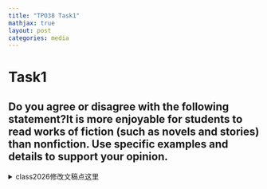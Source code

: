 ```yaml
---
title: "TPO38 Task1"
mathjax: true
layout: post
categories: media
---
```


# Task1
## Do you agree or disagree with the following statement?It is more enjoyable for students to read works of fiction (such as novels and stories) than nonfiction. Use specific examples and details to support your opinion.



<details>
<summary>class2026修改文稿点这里</summary>

<p><strong>Seanna</strong></p>
<p>I agree <span style='color:red;font-weight:700;text-decoration:line-through;'>with </span>that <span style='color:red;font-weight:700;text-decoration:line-through;'>the </span>students <span style='color:red;font-weight:700;text-decoration:line-through;'>are </span><span style='color:green;font-weight:700;'>find it </span>more enjoyable to read <span style='color:green;font-weight:700;'>fiction than nonfiction. Fiction often contains </span>more <span style='color:red;font-weight:700;text-decoration:line-through;'>sections. The sections are more interesting. I think </span><span style='color:green;font-weight:700;'>interesting stories and characters. For example, when students read novels, they can get lost in </span>the <span style='color:red;font-weight:700;text-decoration:line-through;'>sections </span><span style='color:green;font-weight:700;'>adventures and emotions of the characters, which </span>can help <span style='color:red;font-weight:700;text-decoration:line-through;'>students to </span><span style='color:green;font-weight:700;'>them </span>learn <span style='color:red;font-weight:700;text-decoration:line-through;'>more knowledge </span><span style='color:green;font-weight:700;'>about different perspectives </span>and <span style='color:red;font-weight:700;text-decoration:line-through;'>what they want to do.</span><span style='color:green;font-weight:700;'>ideas in a fun way.</span></p>
<hr>
<p><strong>George</strong></p>
<p>In my opinion, I <span style='color:red;font-weight:700;text-decoration:line-through;'>would </span>agree that students <span style='color:red;font-weight:700;text-decoration:line-through;'>will be </span><span style='color:green;font-weight:700;'>find it </span>more enjoyable to read works of <span style='color:red;font-weight:700;text-decoration:line-through;'>non-fiction. </span><span style='color:green;font-weight:700;'>fiction rather than nonfiction. </span>For <span style='color:red;font-weight:700;text-decoration:line-through;'>the first </span><span style='color:green;font-weight:700;'>one </span>reason, I believe that <span style='color:green;font-weight:700;'>in fiction, </span>students <span style='color:red;font-weight:700;text-decoration:line-through;'>will be </span><span style='color:green;font-weight:700;'>can really connect with the characters and their emotions. They can feel what the characters are going through because these stories often reflect real human experiences. Another reason is that fiction often includes </span>more <span style='color:red;font-weight:700;text-decoration:line-through;'>feel the feeling of the character in </span><span style='color:green;font-weight:700;'>vivid and imaginative details that draw readers in, making </span>the story <span style='color:red;font-weight:700;text-decoration:line-through;'>in </span><span style='color:green;font-weight:700;'>more engaging. Nonfiction can be informative, but it sometimes lacks </span>the <span style='color:red;font-weight:700;text-decoration:line-through;'>non-fiction works. Because the students know it is true and real happen in the world. And for the second reason, the non-fiction works, the writer of non-fiction works will give more specific details of the works.</span><span style='color:green;font-weight:700;'>emotional depth that fiction provides.</span></p>
<hr>
<p><strong>Fielder</strong></p>
<p>I completely agree with this statement. <span style='color:red;font-weight:700;text-decoration:line-through;'>Here's </span><span style='color:green;font-weight:700;'>I have </span>two reasons. First, <span style='color:red;font-weight:700;text-decoration:line-through;'>the student is not old enough to handle that they are communicating, that they cannot easily know the knowledge in the books. So if the knowledge is </span><span style='color:green;font-weight:700;'>students may find nonfiction </span>too boring <span style='color:green;font-weight:700;'>and difficult to understand, which can make it hard </span>for them to <span style='color:red;font-weight:700;text-decoration:line-through;'>read, </span><span style='color:green;font-weight:700;'>stay engaged. If the material isn't interesting, </span>they <span style='color:red;font-weight:700;text-decoration:line-through;'>may </span><span style='color:green;font-weight:700;'>might </span>lose <span style='color:red;font-weight:700;text-decoration:line-through;'>their point. </span><span style='color:green;font-weight:700;'>focus and not grasp the important points. </span>Second, <span style='color:red;font-weight:700;text-decoration:line-through;'>an interesting </span><span style='color:green;font-weight:700;'>a captivating </span>novel <span style='color:red;font-weight:700;text-decoration:line-through;'>is definitely more attractive for the students. </span><span style='color:green;font-weight:700;'>can really draw students in. </span>They <span style='color:red;font-weight:700;text-decoration:line-through;'>will </span><span style='color:green;font-weight:700;'>are likely to </span>pay more attention <span style='color:red;font-weight:700;text-decoration:line-through;'>on it instead of the non-boring </span><span style='color:green;font-weight:700;'>to a story that excites them rather than to dry, factual </span>passages. <span style='color:red;font-weight:700;text-decoration:line-through;'>So </span><span style='color:green;font-weight:700;'>So, overall, </span>I <span style='color:red;font-weight:700;text-decoration:line-through;'>totally agree with this statement.</span><span style='color:green;font-weight:700;'>believe reading fiction is much more enjoyable for students.</span></p>
<hr>
<p><strong>Martin</strong></p>
<p>I agree with <span style='color:red;font-weight:700;text-decoration:line-through;'>this </span><span style='color:green;font-weight:700;'>the </span>statement that <span style='color:red;font-weight:700;text-decoration:line-through;'>the course </span><span style='color:green;font-weight:700;'>reading fiction </span>is more <span style='color:red;font-weight:700;text-decoration:line-through;'>clearly </span><span style='color:green;font-weight:700;'>enjoyable </span>for <span style='color:green;font-weight:700;'>students than nonfiction. For instance, when we read fiction, it allows </span>us to <span style='color:red;font-weight:700;text-decoration:line-through;'>understand </span><span style='color:green;font-weight:700;'>connect with </span>the <span style='color:red;font-weight:700;text-decoration:line-through;'>meaning the </span><span style='color:green;font-weight:700;'>characters and their stories, which can be really engaging. In class, our </span>professor <span style='color:red;font-weight:700;text-decoration:line-through;'>say that. For example, when we have some class, the professor will give us some </span><span style='color:green;font-weight:700;'>often shares </span>notes <span style='color:red;font-weight:700;text-decoration:line-through;'>to </span><span style='color:green;font-weight:700;'>that </span>help us understand <span style='color:red;font-weight:700;text-decoration:line-through;'>it clearly, </span><span style='color:green;font-weight:700;'>the themes in the stories better. This way, we can discuss the material more confidently </span>and <span style='color:red;font-weight:700;text-decoration:line-through;'>also with the fiction, the students can read more information and give a more correct answer.</span><span style='color:green;font-weight:700;'>provide thoughtful answers.</span></p>
<hr>
<p><strong>Richard</strong></p>
<p>I think it is more enjoyable for students to read works of fiction than <span style='color:red;font-weight:700;text-decoration:line-through;'>non-fiction </span><span style='color:green;font-weight:700;'>nonfiction </span>for two reasons. First of all, <span style='color:red;font-weight:700;text-decoration:line-through;'>read </span><span style='color:green;font-weight:700;'>reading </span>fiction <span style='color:red;font-weight:700;text-decoration:line-through;'>works could </span><span style='color:green;font-weight:700;'>allows students to </span>explore <span style='color:red;font-weight:700;text-decoration:line-through;'>the creativity of students, </span><span style='color:green;font-weight:700;'>their creativity, </span>especially for <span style='color:red;font-weight:700;text-decoration:line-through;'>a </span>young <span style='color:red;font-weight:700;text-decoration:line-through;'>group of </span>people who are <span style='color:red;font-weight:700;text-decoration:line-through;'>growing to have </span><span style='color:green;font-weight:700;'>developing their </span>imaginations. <span style='color:green;font-weight:700;'>For example, when they read fantasy novels, they can immerse themselves in different worlds and ideas. </span>Secondly, <span style='color:red;font-weight:700;text-decoration:line-through;'>it </span><span style='color:green;font-weight:700;'>fiction </span>is a <span style='color:red;font-weight:700;text-decoration:line-through;'>good </span><span style='color:green;font-weight:700;'>great </span>way to relax and escape <span style='color:red;font-weight:700;text-decoration:line-through;'>and </span><span style='color:green;font-weight:700;'>from reality, helping to </span>release <span style='color:red;font-weight:700;text-decoration:line-through;'>stress from reality.</span><span style='color:green;font-weight:700;'>stress. After a long day at school, diving into a good story can be a refreshing break.</span></p>
<hr>
<p><strong>Kevin</strong></p>
<p>I think it's more enjoyable for students to read works of fiction. <span style='color:red;font-weight:700;text-decoration:line-through;'>For fictions, </span><span style='color:green;font-weight:700;'>Fiction, </span>like novels and stories, <span style='color:red;font-weight:700;text-decoration:line-through;'>are </span><span style='color:green;font-weight:700;'>is </span>very interesting. <span style='color:red;font-weight:700;text-decoration:line-through;'>Some </span><span style='color:green;font-weight:700;'>For example, </span>novels like <span style='color:red;font-weight:700;text-decoration:line-through;'>The </span><span style='color:green;font-weight:700;'>*The </span>Lord of the <span style='color:red;font-weight:700;text-decoration:line-through;'>Rings </span><span style='color:green;font-weight:700;'>Rings* capture the imagination with their engaging plots </span>and <span style='color:red;font-weight:700;text-decoration:line-through;'>so on. The stories are really interesting and the </span><span style='color:green;font-weight:700;'>fascinating </span>characters <span style='color:red;font-weight:700;text-decoration:line-through;'>are really interesting </span>that <span style='color:red;font-weight:700;text-decoration:line-through;'>can </span>really attract <span style='color:red;font-weight:700;text-decoration:line-through;'>the </span>readers. <span style='color:red;font-weight:700;text-decoration:line-through;'>Second, I think </span><span style='color:green;font-weight:700;'>Additionally, </span>reading these novels and stories can <span style='color:red;font-weight:700;text-decoration:line-through;'>practice </span><span style='color:green;font-weight:700;'>help improve </span>your reading <span style='color:red;font-weight:700;text-decoration:line-through;'>ability </span><span style='color:green;font-weight:700;'>skills </span>and <span style='color:red;font-weight:700;text-decoration:line-through;'>you will know more </span><span style='color:green;font-weight:700;'>expand your </span>knowledge <span style='color:green;font-weight:700;'>about different writing styles </span>and <span style='color:red;font-weight:700;text-decoration:line-through;'>some structure of the passage and that will help you.</span><span style='color:green;font-weight:700;'>structures, which can be very beneficial.</span></p>
<hr>
<p><strong>Wesley</strong></p>
<p><span style='color:red;font-weight:700;text-decoration:line-through;'>The statement </span><span style='color:green;font-weight:700;'>I agree </span>that it's <span style='color:green;font-weight:700;'>more </span>enjoyable for students to read works <span style='color:red;font-weight:700;text-decoration:line-through;'>for fiction because, </span>of <span style='color:red;font-weight:700;text-decoration:line-through;'>course, as we all know, the fictions </span><span style='color:green;font-weight:700;'>fiction. Fiction, </span>like novels <span style='color:red;font-weight:700;text-decoration:line-through;'>or stories are </span><span style='color:green;font-weight:700;'>and stories, is often more </span>interesting <span style='color:green;font-weight:700;'>and engaging </span>for <span style='color:red;font-weight:700;text-decoration:line-through;'>students and that's where the students won't get </span><span style='color:green;font-weight:700;'>students, which helps keep them from getting </span>bored. For <span style='color:red;font-weight:700;text-decoration:line-through;'>instance, </span><span style='color:green;font-weight:700;'>example, books </span>like Harry Potter or <span style='color:red;font-weight:700;text-decoration:line-through;'>Golden Island, that's an interesting book </span><span style='color:green;font-weight:700;'>The Island of the Blue Dolphins capture children's imaginations </span>and <span style='color:red;font-weight:700;text-decoration:line-through;'>makes the children interested </span><span style='color:green;font-weight:700;'>make reading fun. When students enjoy what they read, they're more likely to stay focused </span>and <span style='color:red;font-weight:700;text-decoration:line-through;'>in this way they won't feel so bored to do </span><span style='color:green;font-weight:700;'>complete </span>their <span style='color:red;font-weight:700;text-decoration:line-through;'>things. So in </span><span style='color:green;font-weight:700;'>assignments. So, I believe </span>that <span style='color:red;font-weight:700;text-decoration:line-through;'>way it will </span><span style='color:green;font-weight:700;'>reading fiction can </span>be more effective for <span style='color:red;font-weight:700;text-decoration:line-through;'>the </span>students <span style='color:red;font-weight:700;text-decoration:line-through;'>to finish </span><span style='color:green;font-weight:700;'>in </span>their <span style='color:red;font-weight:700;text-decoration:line-through;'>work.</span><span style='color:green;font-weight:700;'>learning.</span></p>
<hr>
<p><strong>Sword</strong></p>
<p>I agree with the statement that it's more enjoyable for students to read works of fiction. I have two main reasons for this. First, fiction <span style='color:red;font-weight:700;text-decoration:line-through;'>always contains more context </span><span style='color:green;font-weight:700;'>often has richer contexts </span>and more <span style='color:red;font-weight:700;text-decoration:line-through;'>interesting fictional </span><span style='color:green;font-weight:700;'>engaging </span>plots. For example, when I <span style='color:red;font-weight:700;text-decoration:line-through;'>was reading </span><span style='color:green;font-weight:700;'>read </span>the book <span style='color:red;font-weight:700;text-decoration:line-through;'>Gu </span><span style='color:green;font-weight:700;'>*Gu </span>Zhen <span style='color:red;font-weight:700;text-decoration:line-through;'>Ren, </span><span style='color:green;font-weight:700;'>Ren*, </span>I <span style='color:red;font-weight:700;text-decoration:line-through;'>explored </span><span style='color:green;font-weight:700;'>followed </span>the main character's journey <span style='color:red;font-weight:700;text-decoration:line-through;'>when </span><span style='color:green;font-weight:700;'>as </span>he <span style='color:red;font-weight:700;text-decoration:line-through;'>grew to </span><span style='color:green;font-weight:700;'>transformed into </span>a powerful <span style='color:red;font-weight:700;text-decoration:line-through;'>man </span><span style='color:green;font-weight:700;'>figure, overcoming numerous challenges </span>and <span style='color:red;font-weight:700;text-decoration:line-through;'>he overcame many difficulties and he developed </span><span style='color:green;font-weight:700;'>developing </span>a <span style='color:red;font-weight:700;text-decoration:line-through;'>very </span>strong <span style='color:red;font-weight:700;text-decoration:line-through;'>and robust </span>spirit. Second, fiction <span style='color:red;font-weight:700;text-decoration:line-through;'>always contains some </span><span style='color:green;font-weight:700;'>often includes </span>hidden <span style='color:red;font-weight:700;text-decoration:line-through;'>elements which reveal actual problems because </span><span style='color:green;font-weight:700;'>themes that reflect real-world issues, while nonfiction tends to present information </span>in <span style='color:red;font-weight:700;text-decoration:line-through;'>non-fiction, there are always strict controls of this.</span><span style='color:green;font-weight:700;'>a more straightforward and controlled manner.</span></p>
<hr>
<p><strong>Cicily</strong></p>
<p>I agree that <span style='color:red;font-weight:700;text-decoration:line-through;'>this fully stimulates the students and </span><span style='color:green;font-weight:700;'>it is </span>more enjoyable for students to read <span style='color:red;font-weight:700;text-decoration:line-through;'>the work </span><span style='color:green;font-weight:700;'>works </span>of <span style='color:red;font-weight:700;text-decoration:line-through;'>the fiction. My reason is </span><span style='color:green;font-weight:700;'>fiction than nonfiction. Fiction really stimulates our imagination and helps us connect with characters in a way </span>that <span style='color:green;font-weight:700;'>nonfiction often doesn't. For example, </span>when I read <span style='color:red;font-weight:700;text-decoration:line-through;'>the fiction, </span><span style='color:green;font-weight:700;'>a novel, </span>I <span style='color:red;font-weight:700;text-decoration:line-through;'>always mention the people's some ways, some good </span><span style='color:green;font-weight:700;'>can learn about different </span>ways to <span style='color:red;font-weight:700;text-decoration:line-through;'>have a </span><span style='color:green;font-weight:700;'>build </span>good <span style='color:red;font-weight:700;text-decoration:line-through;'>relationship </span><span style='color:green;font-weight:700;'>relationships </span>with <span style='color:red;font-weight:700;text-decoration:line-through;'>others. So we </span><span style='color:green;font-weight:700;'>others through the characters' experiences. We </span>can <span style='color:red;font-weight:700;text-decoration:line-through;'>use </span><span style='color:green;font-weight:700;'>take these lessons and apply </span>them <span style='color:red;font-weight:700;text-decoration:line-through;'>in the real life. Also we </span><span style='color:green;font-weight:700;'>to our own lives. Fiction also allows us to face challenges and see how characters solve their problems, which </span>can <span style='color:red;font-weight:700;text-decoration:line-through;'>from this experience and some difficulties or some ways </span><span style='color:green;font-weight:700;'>inspire us </span>to <span style='color:red;font-weight:700;text-decoration:line-through;'>meet some problems. So we can solve these problems in </span><span style='color:green;font-weight:700;'>tackle </span>our <span style='color:red;font-weight:700;text-decoration:line-through;'>life to learn from some experience from their bodies and their mind.</span><span style='color:green;font-weight:700;'>own difficulties.</span></p>
<hr>
<p><strong>Leon</strong></p>
<p>I <span style='color:red;font-weight:700;text-decoration:line-through;'>think </span><span style='color:green;font-weight:700;'>believe </span>it's <span style='color:red;font-weight:700;text-decoration:line-through;'>an integral thing </span><span style='color:green;font-weight:700;'>really important </span>for students to read <span style='color:red;font-weight:700;text-decoration:line-through;'>the </span>fiction <span style='color:green;font-weight:700;'>rather </span>than <span style='color:red;font-weight:700;text-decoration:line-through;'>non-fiction. Because I think in the </span><span style='color:green;font-weight:700;'>nonfiction. In our </span>daily <span style='color:red;font-weight:700;text-decoration:line-through;'>life, </span><span style='color:green;font-weight:700;'>lives, </span>we often <span style='color:red;font-weight:700;text-decoration:line-through;'>use the </span><span style='color:green;font-weight:700;'>turn to </span>fiction for <span style='color:red;font-weight:700;text-decoration:line-through;'>fun, </span><span style='color:green;font-weight:700;'>enjoyment, </span>like <span style='color:green;font-weight:700;'>novels and stories, because their plots are really engaging and captivating. For example, I love reading adventure novels because they take me to different worlds and allow me to experience exciting situations. On </span>the <span style='color:red;font-weight:700;text-decoration:line-through;'>novels. Their plot is very interesting and more interesting to us. And just like the non-fiction, maybe just some </span><span style='color:green;font-weight:700;'>other hand, nonfiction can sometimes feel dull, with long </span>paragraphs that <span style='color:red;font-weight:700;text-decoration:line-through;'>do not like the novels and stories. These are kind of boring things that all of us do not like </span><span style='color:green;font-weight:700;'>don't hold my interest as much. Many people find it hard </span>to read <span style='color:green;font-weight:700;'>nonfiction </span>for <span style='color:green;font-weight:700;'>extended periods because it can be less entertaining compared to the immersive experience of </span>a <span style='color:red;font-weight:700;text-decoration:line-through;'>long time. And it is just a terrible thing.</span><span style='color:green;font-weight:700;'>good story.</span></p>
<hr>
<p><strong>Tina</strong></p>
<p>I agree <span style='color:red;font-weight:700;text-decoration:line-through;'>with the opinion </span>that it's more enjoyable for students to read works of <span style='color:red;font-weight:700;text-decoration:line-through;'>fiction. Because the </span><span style='color:green;font-weight:700;'>fiction, like </span>novels and <span style='color:red;font-weight:700;text-decoration:line-through;'>the </span><span style='color:green;font-weight:700;'>stories. Fiction is often more creative and imaginative, which can really capture a child's interest. For example, when kids read exciting </span>stories, <span style='color:red;font-weight:700;text-decoration:line-through;'>they are more creative. And they also have bigger images. So </span>it <span style='color:red;font-weight:700;text-decoration:line-through;'>can help children to have interest to help </span><span style='color:green;font-weight:700;'>encourages </span>them <span style='color:red;font-weight:700;text-decoration:line-through;'>try </span>to explore <span style='color:red;font-weight:700;text-decoration:line-through;'>these arts. Which </span><span style='color:green;font-weight:700;'>their own creativity and express themselves. This </span>can <span style='color:red;font-weight:700;text-decoration:line-through;'>help </span><span style='color:green;font-weight:700;'>make </span>them <span style='color:red;font-weight:700;text-decoration:line-through;'>be </span>more outgoing and <span style='color:red;font-weight:700;text-decoration:line-through;'>increase their creativity. If they read non-fiction, they may </span><span style='color:green;font-weight:700;'>open to new experiences. On the other hand, while nonfiction can </span>be <span style='color:red;font-weight:700;text-decoration:line-through;'>very smart.</span><span style='color:green;font-weight:700;'>informative and help students become knowledgeable, it might not spark the same level of excitement and engagement as a good story does.</span></p>
<hr>
<p><strong>Victoria</strong></p>
<p>I <span style='color:red;font-weight:700;text-decoration:line-through;'>don't know where </span><span style='color:green;font-weight:700;'>think that reading fiction </span>is <span style='color:red;font-weight:700;text-decoration:line-through;'>the following statement, </span><span style='color:green;font-weight:700;'>more enjoyable than nonfiction. Fiction allows us to escape into different worlds </span>and <span style='color:red;font-weight:700;text-decoration:line-through;'>it's most of the time we don't need </span><span style='color:green;font-weight:700;'>experience stories that can be really engaging. For example, novels can take us on adventures or introduce us </span>to <span style='color:red;font-weight:700;text-decoration:line-through;'>work on the fictions </span><span style='color:green;font-weight:700;'>interesting characters, which is often more fun than reading factual information. Nonfiction can be important, but sometimes it feels more </span>like <span style='color:red;font-weight:700;text-decoration:line-through;'>the marbles </span><span style='color:green;font-weight:700;'>work, while fiction can be a way to relax </span>and <span style='color:red;font-weight:700;text-decoration:line-through;'>the strawberries. If we use these rules, we will need to spend more time and we can save the time to do something else and make more things than we need to do the statement rules.</span><span style='color:green;font-weight:700;'>enjoy ourselves.</span></p>
<hr>
<p><strong>Vicky</strong></p>
<p><span style='color:green;font-weight:700;'>I believe that reading fiction </span>is <span style='color:green;font-weight:700;'>more enjoyable for students than nonfiction. First, fiction can save time because students can learn lessons from novels and stories without having to experience everything themselves. For example, a student might read a story about friendship and understand its importance without having to go through every situation in real life. Second, novels can introduce new ideas and perspectives. For instance, a story might present a unique cultural viewpoint </span>that <span style='color:red;font-weight:700;text-decoration:line-through;'>I prefer the student to rework </span><span style='color:green;font-weight:700;'>students wouldn't encounter in their everyday lives. Overall, fiction allows for both enjoyment and learning in </span>a <span style='color:red;font-weight:700;text-decoration:line-through;'>function, because first, it can spend less time. Like the student will learn something from the novels or stories. But if they don't read the story, they experience by themselves. They will spend more time. And second, the novelist can give them some new idea. They can find something new and learn more they can't learn in the real life.</span><span style='color:green;font-weight:700;'>way that nonfiction sometimes doesn't.</span></p>
<hr>
<p><strong>August</strong></p>
<p>I agree with the statement that it's more enjoyable for students to read works of fiction than <span style='color:red;font-weight:700;text-decoration:line-through;'>non-fiction. </span><span style='color:green;font-weight:700;'>nonfiction. </span>Here are two main reasons to support my opinion. The first reason is <span style='color:green;font-weight:700;'>that </span>when students <span style='color:red;font-weight:700;text-decoration:line-through;'>are reading </span><span style='color:green;font-weight:700;'>read </span>works of fiction, <span style='color:red;font-weight:700;text-decoration:line-through;'>they'll feel </span><span style='color:green;font-weight:700;'>they find them </span>more enjoyable and <span style='color:red;font-weight:700;text-decoration:line-through;'>more </span>interesting. <span style='color:red;font-weight:700;text-decoration:line-through;'>Just like the fiction </span><span style='color:green;font-weight:700;'>For example, books </span>like Harry <span style='color:red;font-weight:700;text-decoration:line-through;'>Potter, it lets the </span><span style='color:green;font-weight:700;'>Potter allow </span>students <span style='color:green;font-weight:700;'>to </span>feel like they are <span style='color:red;font-weight:700;text-decoration:line-through;'>really </span>in a magical <span style='color:red;font-weight:700;text-decoration:line-through;'>world instead of reading something that's really boring like non-fiction. And the </span><span style='color:green;font-weight:700;'>world, which is much more engaging than some nonfiction texts that can be quite boring. The </span>second reason is <span style='color:green;font-weight:700;'>that </span>students can <span style='color:red;font-weight:700;text-decoration:line-through;'>always </span>use their imagination when they read <span style='color:red;font-weight:700;text-decoration:line-through;'>the books of fiction because the non-fiction is just like something </span><span style='color:green;font-weight:700;'>fiction, while nonfiction usually presents information </span>that they already know <span style='color:red;font-weight:700;text-decoration:line-through;'>and they know that it already exists in this </span><span style='color:green;font-weight:700;'>about the real </span>world.</p>
<hr>
<p><strong>Zao</strong></p>
<p><span style='color:red;font-weight:700;text-decoration:line-through;'>Gradients is </span><span style='color:green;font-weight:700;'>I believe that it's </span>more enjoyable for students to read <span style='color:red;font-weight:700;text-decoration:line-through;'>fictions </span><span style='color:green;font-weight:700;'>fiction, </span>like novels <span style='color:red;font-weight:700;text-decoration:line-through;'>or </span><span style='color:green;font-weight:700;'>and </span>stories. I have <span style='color:green;font-weight:700;'>a </span>few reasons for <span style='color:red;font-weight:700;text-decoration:line-through;'>it. Firstly, </span><span style='color:green;font-weight:700;'>this. First, </span>I <span style='color:red;font-weight:700;text-decoration:line-through;'>think </span><span style='color:green;font-weight:700;'>find </span>non-fiction <span style='color:red;font-weight:700;text-decoration:line-through;'>stories are quite </span><span style='color:green;font-weight:700;'>to be </span>boring because <span style='color:red;font-weight:700;text-decoration:line-through;'>they only have </span><span style='color:green;font-weight:700;'>it often focuses on </span>data <span style='color:green;font-weight:700;'>or facts, especially in subjects </span>like <span style='color:red;font-weight:700;text-decoration:line-through;'>in natural </span><span style='color:green;font-weight:700;'>science </span>or <span style='color:red;font-weight:700;text-decoration:line-through;'>science. </span><span style='color:green;font-weight:700;'>nature. </span>This <span style='color:red;font-weight:700;text-decoration:line-through;'>is quite boring </span><span style='color:green;font-weight:700;'>can be hard </span>for students <span style='color:green;font-weight:700;'>to engage with. In contrast, fiction allows students to immerse themselves in exciting plots </span>and <span style='color:red;font-weight:700;text-decoration:line-through;'>it's hard to understand. What's more, fiction novels or stories </span><span style='color:green;font-weight:700;'>characters, which </span>can help <span style='color:red;font-weight:700;text-decoration:line-through;'>students to </span><span style='color:green;font-weight:700;'>them </span>understand <span style='color:red;font-weight:700;text-decoration:line-through;'>these sentences or </span><span style='color:green;font-weight:700;'>new </span>words <span style='color:green;font-weight:700;'>and ideas </span>much <span style='color:red;font-weight:700;text-decoration:line-through;'>better, and it usually will have </span><span style='color:green;font-weight:700;'>better. Fiction often has </span>more <span style='color:red;font-weight:700;text-decoration:line-through;'>exciting story and the storyline plot is more interesting.</span><span style='color:green;font-weight:700;'>interesting storylines that capture students' attention.</span></p>
<hr>
<p><strong>Steven</strong></p>
<p>I think it's more enjoyable for students to read <span style='color:red;font-weight:700;text-decoration:line-through;'>book </span><span style='color:green;font-weight:700;'>books </span>of fiction than <span style='color:red;font-weight:700;text-decoration:line-through;'>non-fiction </span><span style='color:green;font-weight:700;'>nonfiction </span>because we can learn a lot from stories. For example, I love the <span style='color:red;font-weight:700;text-decoration:line-through;'>book called </span>Harry <span style='color:red;font-weight:700;text-decoration:line-through;'>Potter. </span><span style='color:green;font-weight:700;'>Potter series. </span>In <span style='color:red;font-weight:700;text-decoration:line-through;'>this book, </span><span style='color:green;font-weight:700;'>these books, </span>I learn <span style='color:green;font-weight:700;'>important lessons </span>from Harry <span style='color:red;font-weight:700;text-decoration:line-through;'>Potter. </span><span style='color:green;font-weight:700;'>Potter's experiences. </span>I <span style='color:red;font-weight:700;text-decoration:line-through;'>know </span><span style='color:green;font-weight:700;'>understand </span>how to be a good person, <span style='color:red;font-weight:700;text-decoration:line-through;'>establish good relationship </span><span style='color:green;font-weight:700;'>build strong relationships </span>with my friends and teachers, and <span style='color:red;font-weight:700;text-decoration:line-through;'>I learn how to </span>help <span style='color:red;font-weight:700;text-decoration:line-through;'>others, and this </span><span style='color:green;font-weight:700;'>others when they need it. This </span>makes me <span style='color:red;font-weight:700;text-decoration:line-through;'>very glad.</span><span style='color:green;font-weight:700;'>feel really happy.</span></p>
<hr>
<p><strong>Joyce</strong></p>
<p>In my opinion, it's more enjoyable for students to read works of <span style='color:red;font-weight:700;text-decoration:line-through;'>fiction such as </span><span style='color:green;font-weight:700;'>fiction, like </span>novels and <span style='color:red;font-weight:700;text-decoration:line-through;'>stories </span><span style='color:green;font-weight:700;'>stories, </span>because <span style='color:red;font-weight:700;text-decoration:line-through;'>it's </span><span style='color:green;font-weight:700;'>they tend to be </span>more <span style='color:red;font-weight:700;text-decoration:line-through;'>interesting for students. </span><span style='color:green;font-weight:700;'>engaging. </span>For <span style='color:red;font-weight:700;text-decoration:line-through;'>instance, </span><span style='color:green;font-weight:700;'>example, </span>when I was in junior <span style='color:red;font-weight:700;text-decoration:line-through;'>high school, </span><span style='color:green;font-weight:700;'>high, </span>my teacher <span style='color:red;font-weight:700;text-decoration:line-through;'>asked </span><span style='color:green;font-weight:700;'>encouraged </span>us to read books <span style='color:red;font-weight:700;text-decoration:line-through;'>in </span><span style='color:green;font-weight:700;'>during </span>our <span style='color:red;font-weight:700;text-decoration:line-through;'>vacation Actually, </span><span style='color:green;font-weight:700;'>vacation. </span>I <span style='color:red;font-weight:700;text-decoration:line-through;'>was </span><span style='color:green;font-weight:700;'>found myself </span>really enjoying <span style='color:red;font-weight:700;text-decoration:line-through;'>reading books like some </span>novels <span style='color:red;font-weight:700;text-decoration:line-through;'>or stories. However, every time </span><span style='color:green;font-weight:700;'>and stories, as they captured my imagination. On the other hand, whenever </span>I read <span style='color:red;font-weight:700;text-decoration:line-through;'>non-fiction, </span><span style='color:green;font-weight:700;'>nonfiction, </span>I <span style='color:red;font-weight:700;text-decoration:line-through;'>always </span><span style='color:green;font-weight:700;'>often </span>felt <span style='color:red;font-weight:700;text-decoration:line-through;'>very </span>bored and <span style='color:red;font-weight:700;text-decoration:line-through;'>sleepy. For me, </span><span style='color:green;font-weight:700;'>struggled to stay awake. Overall, </span>I <span style='color:red;font-weight:700;text-decoration:line-through;'>think...</span><span style='color:green;font-weight:700;'>believe fiction offers a more exciting experience for students.</span></p>
<hr>
<p><strong>Michael</strong></p>
<p>I agree with <span style='color:red;font-weight:700;text-decoration:line-through;'>this statement. Students </span><span style='color:green;font-weight:700;'>the statement that it's more enjoyable for students to </span>read works of <span style='color:red;font-weight:700;text-decoration:line-through;'>fiction such as </span><span style='color:green;font-weight:700;'>fiction, like </span>novels and <span style='color:red;font-weight:700;text-decoration:line-through;'>stories can be enjoyable and </span><span style='color:green;font-weight:700;'>stories. </span>I have two reasons <span style='color:red;font-weight:700;text-decoration:line-through;'>to support </span><span style='color:green;font-weight:700;'>for </span>my opinion. First, <span style='color:green;font-weight:700;'>when </span>students <span style='color:red;font-weight:700;text-decoration:line-through;'>have fiction reading then </span><span style='color:green;font-weight:700;'>read fiction, </span>they can take risks and <span style='color:red;font-weight:700;text-decoration:line-through;'>have some </span><span style='color:green;font-weight:700;'>use their </span>imagination. <span style='color:red;font-weight:700;text-decoration:line-through;'>But if </span><span style='color:green;font-weight:700;'>Fiction allows them to explore different worlds and ideas that they might not encounter in real life. On the other hand, reading nonfiction can sometimes feel boring because </span>students <span style='color:red;font-weight:700;text-decoration:line-through;'>read non-fiction they may feel bored because they </span><span style='color:green;font-weight:700;'>often learn a lot of factual information </span>in school already <span style='color:red;font-weight:700;text-decoration:line-through;'>learned many knowledge about </span><span style='color:green;font-weight:700;'>related to </span>their <span style='color:red;font-weight:700;text-decoration:line-through;'>class </span><span style='color:green;font-weight:700;'>classes </span>and <span style='color:red;font-weight:700;text-decoration:line-through;'>the major. So </span><span style='color:green;font-weight:700;'>majors. So, </span>reading fiction <span style='color:red;font-weight:700;text-decoration:line-through;'>can give </span><span style='color:green;font-weight:700;'>provides a fun break and helps </span>them <span style='color:red;font-weight:700;text-decoration:line-through;'>time to have </span>relax.</p>
<hr>
<p><strong>Alice</strong></p>
<p><span style='color:red;font-weight:700;text-decoration:line-through;'>It is </span><span style='color:green;font-weight:700;'>I think it's </span>more enjoyable for students to read <span style='color:red;font-weight:700;text-decoration:line-through;'>works of </span>fiction than <span style='color:red;font-weight:700;text-decoration:line-through;'>non-fiction because firstly, reading </span><span style='color:green;font-weight:700;'>nonfiction. For one, </span>novels and stories <span style='color:green;font-weight:700;'>help students relax and are usually easier to understand. For instance, after a long day of studying or working, picking up a novel is a great way to unwind. It allows us to escape into another world, and that can be </span>really <span style='color:green;font-weight:700;'>refreshing. Overall, I prefer reading novels because they </span>make <span style='color:red;font-weight:700;text-decoration:line-through;'>the students </span><span style='color:green;font-weight:700;'>me </span>feel relaxed and <span style='color:red;font-weight:700;text-decoration:line-through;'>the novel and the story is easy to understand. For example, if you feel tired in your study or for a long time work, it is a good time to choose novels and stories because it really can relax and we can totally put ourselves in the story and it is easy to make us feel relaxed. So I will choose to read novels.</span><span style='color:green;font-weight:700;'>engaged.</span></p>
<hr>
<p><strong>Selina</strong></p>
<p><span style='color:red;font-weight:700;text-decoration:line-through;'>Well, for me, </span>I agree with the <span style='color:red;font-weight:700;text-decoration:line-through;'>following </span>statement <span style='color:green;font-weight:700;'>that it's more enjoyable </span>for <span style='color:red;font-weight:700;text-decoration:line-through;'>a reason that </span><span style='color:green;font-weight:700;'>students to read fiction, like novels and stories. </span>I think <span style='color:red;font-weight:700;text-decoration:line-through;'>the </span>fiction <span style='color:red;font-weight:700;text-decoration:line-through;'>such as novels and stories </span>is <span style='color:red;font-weight:700;text-decoration:line-through;'>very </span>different from <span style='color:red;font-weight:700;text-decoration:line-through;'>our </span>real <span style='color:red;font-weight:700;text-decoration:line-through;'>life </span><span style='color:green;font-weight:700;'>life, which can make it more interesting for students. Novels often have imaginative structures </span>and <span style='color:red;font-weight:700;text-decoration:line-through;'>I think the student might be more interested in the different things from the real world. So the novel's structure maybe is more imagined and more </span>memorable <span style='color:red;font-weight:700;text-decoration:line-through;'>for </span><span style='color:green;font-weight:700;'>characters that can really engage readers. When </span>students <span style='color:red;font-weight:700;text-decoration:line-through;'>and students may have the deep </span><span style='color:green;font-weight:700;'>read fiction, it can also inspire deeper </span>thinking about <span style='color:red;font-weight:700;text-decoration:line-through;'>novels.</span><span style='color:green;font-weight:700;'>themes and ideas that relate to their own lives.</span></p>
<hr>
<p><strong>Camilia</strong></p>
<p>I agree with <span style='color:red;font-weight:700;text-decoration:line-through;'>this statement, because first, if students, they can </span><span style='color:green;font-weight:700;'>the statement that it's more enjoyable for students to </span>read works <span style='color:red;font-weight:700;text-decoration:line-through;'>and non-fiction, so that means that's </span><span style='color:green;font-weight:700;'>of fiction than nonfiction. First, reading fiction can make assignments </span>more interesting for <span style='color:red;font-weight:700;text-decoration:line-through;'>them to do their assignment. Maybe sometimes </span><span style='color:green;font-weight:700;'>students. Sometimes, </span>people <span style='color:red;font-weight:700;text-decoration:line-through;'>think that assignment is kind of </span><span style='color:green;font-weight:700;'>find assignments </span>difficult, but <span style='color:red;font-weight:700;text-decoration:line-through;'>use a kind of plot or some </span><span style='color:green;font-weight:700;'>using engaging plots from </span>novels <span style='color:red;font-weight:700;text-decoration:line-through;'>to </span><span style='color:green;font-weight:700;'>can </span>help <span style='color:red;font-weight:700;text-decoration:line-through;'>them, </span><span style='color:green;font-weight:700;'>them understand the material better. Secondly, when students read fiction, </span>they <span style='color:green;font-weight:700;'>often have discussions about it, which </span>can <span style='color:red;font-weight:700;text-decoration:line-through;'>do this easily. And secondary, if some students, they can have some discussion about </span><span style='color:green;font-weight:700;'>deepen </span>their <span style='color:red;font-weight:700;text-decoration:line-through;'>works, maybe they can have a better </span>understanding of the <span style='color:red;font-weight:700;text-decoration:line-through;'>assignment or something else. So everyone should read works or fiction, </span><span style='color:green;font-weight:700;'>story </span>and <span style='color:red;font-weight:700;text-decoration:line-through;'>then </span>the <span style='color:red;font-weight:700;text-decoration:line-through;'>notifications, and it's </span><span style='color:green;font-weight:700;'>themes involved. Overall, I believe that reading fiction is </span>more comfortable and <span style='color:red;font-weight:700;text-decoration:line-through;'>interesting </span><span style='color:green;font-weight:700;'>enjoyable </span>for <span style='color:red;font-weight:700;text-decoration:line-through;'>students to cooperate together. So I agree with this following statement.</span><span style='color:green;font-weight:700;'>students, and it helps them work together more effectively.</span></p>
<hr>
<p><strong>Eric</strong></p>
<p><span style='color:red;font-weight:700;text-decoration:line-through;'>Now, there </span><span style='color:green;font-weight:700;'>I think reading fiction </span>is <span style='color:red;font-weight:700;text-decoration:line-through;'>this idea </span><span style='color:green;font-weight:700;'>more enjoyable than nonfiction for students. Fiction allows readers to escape into different worlds and experience stories </span>that <span style='color:red;font-weight:700;text-decoration:line-through;'>if </span><span style='color:green;font-weight:700;'>can be really engaging. For example, novels often have interesting characters and plots that keep </span>you <span style='color:red;font-weight:700;text-decoration:line-through;'>want to care about your students, you need to work </span><span style='color:green;font-weight:700;'>hooked. Nonfiction can be informative, but sometimes it feels </span>more <span style='color:red;font-weight:700;text-decoration:line-through;'>on teaching than on teaching curriculum. The first problem is, if you want to get more knowledge, you need really good chance. Once you have that knowledge, I would also encourage you to read some books and let you know how </span><span style='color:green;font-weight:700;'>like a textbook, which isn't always fun </span>to read. <span style='color:red;font-weight:700;text-decoration:line-through;'>If you just read, the knowledge is very poor </span><span style='color:green;font-weight:700;'>So, I believe students would enjoy fiction more because it makes reading a fun </span>and <span style='color:red;font-weight:700;text-decoration:line-through;'>your students can't work well. I think that the facts may not be so interesting, but just read.</span><span style='color:green;font-weight:700;'>immersive experience.</span></p>
<hr>
<p><strong>Andy</strong></p>
<p>I completely agree with <span style='color:red;font-weight:700;text-decoration:line-through;'>such opinion, and </span>the <span style='color:red;font-weight:700;text-decoration:line-through;'>first </span><span style='color:green;font-weight:700;'>statement that it's more enjoyable for students to read fiction than nonfiction. One </span>reason is that students, <span style='color:red;font-weight:700;text-decoration:line-through;'>which means that they are low age, low age people are willing to read some </span><span style='color:green;font-weight:700;'>being young, often enjoy </span>abstract works <span style='color:red;font-weight:700;text-decoration:line-through;'>such as some </span><span style='color:green;font-weight:700;'>like </span>science fiction or <span style='color:red;font-weight:700;text-decoration:line-through;'>some story fiction, they will enjoy </span><span style='color:green;font-weight:700;'>fantasy stories. They like </span>to <span style='color:red;font-weight:700;text-decoration:line-through;'>read it because they will think that if he or she is a character </span><span style='color:green;font-weight:700;'>imagine themselves as characters </span>in <span style='color:red;font-weight:700;text-decoration:line-through;'>the novel. And the second </span><span style='color:green;font-weight:700;'>those novels. Another </span>reason is that after <span style='color:red;font-weight:700;text-decoration:line-through;'>one day's study work, </span><span style='color:green;font-weight:700;'>a long day of studying, </span>students <span style='color:red;font-weight:700;text-decoration:line-through;'>are </span><span style='color:green;font-weight:700;'>feel </span>tired, so they <span style='color:red;font-weight:700;text-decoration:line-through;'>are willing </span><span style='color:green;font-weight:700;'>prefer reading something relaxing, like fiction, </span>to <span style='color:red;font-weight:700;text-decoration:line-through;'>read some works that can relax, so they will choose that fiction.</span><span style='color:green;font-weight:700;'>unwind.</span></p>
<hr>
<p><strong>Joe</strong></p>
<p><span style='color:green;font-weight:700;'>I agree </span>with <span style='color:red;font-weight:700;text-decoration:line-through;'>this following statement. In my belief, </span><span style='color:green;font-weight:700;'>the statement that </span>it's more enjoyable for students to read works of <span style='color:red;font-weight:700;text-decoration:line-through;'>fiction such as the </span><span style='color:green;font-weight:700;'>fiction, like </span>novels and stories. <span style='color:red;font-weight:700;text-decoration:line-through;'>In my belief, works </span><span style='color:green;font-weight:700;'>I believe that fiction has a unique way </span>of <span style='color:red;font-weight:700;text-decoration:line-through;'>fiction will influence us with implicit. </span><span style='color:green;font-weight:700;'>influencing us. </span>For <span style='color:red;font-weight:700;text-decoration:line-through;'>instance, </span><span style='color:green;font-weight:700;'>example, </span>when I was in primary school, I read <span style='color:red;font-weight:700;text-decoration:line-through;'>Harry Potter. The </span><span style='color:green;font-weight:700;'>the </span>Harry Potter <span style='color:red;font-weight:700;text-decoration:line-through;'>series influenced me implicitly </span><span style='color:green;font-weight:700;'>series, which really shaped my understanding of friendships </span>and <span style='color:red;font-weight:700;text-decoration:line-through;'>it has </span><span style='color:green;font-weight:700;'>relationships with teachers and even strangers. It </span>taught me <span style='color:red;font-weight:700;text-decoration:line-through;'>how to create a relationship between friends, teachers, </span><span style='color:green;font-weight:700;'>valuable lessons about loyalty </span>and <span style='color:red;font-weight:700;text-decoration:line-through;'>strangers. It's </span><span style='color:green;font-weight:700;'>bravery, which I found </span>very <span style='color:red;font-weight:700;text-decoration:line-through;'>much.</span><span style='color:green;font-weight:700;'>engaging.</span></p>
<hr>
<p><strong>Karl</strong></p>
<p>I disagree with <span style='color:red;font-weight:700;text-decoration:line-through;'>this statement. I think </span><span style='color:green;font-weight:700;'>the statement that </span>it's <span style='color:red;font-weight:700;text-decoration:line-through;'>very useless </span><span style='color:green;font-weight:700;'>more enjoyable </span>for students to read <span style='color:red;font-weight:700;text-decoration:line-through;'>works of fiction. The first reason is that these fictions are unreal. They are not </span><span style='color:green;font-weight:700;'>fiction than nonfiction. I believe reading fiction isn't very beneficial for students. First, fiction often doesn't reflect real life; it's usually based on </span>a <span style='color:red;font-weight:700;text-decoration:line-through;'>picture of real life. They just follow </span><span style='color:green;font-weight:700;'>plot created by </span>the <span style='color:red;font-weight:700;text-decoration:line-through;'>designed plot to follow the constructor. And the second reason is that </span><span style='color:green;font-weight:700;'>author, which can feel disconnected from reality. Second, </span>we <span style='color:red;font-weight:700;text-decoration:line-through;'>cannot study anything </span><span style='color:green;font-weight:700;'>can't really learn much </span>from these stories <span style='color:red;font-weight:700;text-decoration:line-through;'>because these are </span><span style='color:green;font-weight:700;'>since they're </span>not <span style='color:red;font-weight:700;text-decoration:line-through;'>based on </span><span style='color:green;font-weight:700;'>grounded in the </span>real <span style='color:red;font-weight:700;text-decoration:line-through;'>world.</span><span style='color:green;font-weight:700;'>world. In contrast, nonfiction provides valuable information and insights that can help us understand various subjects better.</span></p>
<hr>
<p><strong>Carol</strong></p>
<p>I agree <span style='color:red;font-weight:700;text-decoration:line-through;'>with </span>that <span style='color:red;font-weight:700;text-decoration:line-through;'>the student </span><span style='color:green;font-weight:700;'>it </span>is more enjoyable <span style='color:green;font-weight:700;'>for students </span>to read <span style='color:red;font-weight:700;text-decoration:line-through;'>work or fictions </span><span style='color:green;font-weight:700;'>works of fiction </span>than <span style='color:red;font-weight:700;text-decoration:line-through;'>the notification. The first </span><span style='color:green;font-weight:700;'>nonfiction. One </span>reason is that <span style='color:green;font-weight:700;'>when students read fiction, they can immerse themselves in </span>the <span style='color:red;font-weight:700;text-decoration:line-through;'>student can turn into </span><span style='color:green;font-weight:700;'>lives of </span>the main <span style='color:red;font-weight:700;text-decoration:line-through;'>characters' bodies than to explain the different </span><span style='color:green;font-weight:700;'>characters and experience their </span>feelings in <span style='color:red;font-weight:700;text-decoration:line-through;'>this world or another world. That </span><span style='color:green;font-weight:700;'>different worlds. This </span>can make <span style='color:red;font-weight:700;text-decoration:line-through;'>the students </span><span style='color:green;font-weight:700;'>reading much </span>more <span style='color:red;font-weight:700;text-decoration:line-through;'>excited. And the second </span><span style='color:green;font-weight:700;'>exciting. Another </span>reason is that <span style='color:red;font-weight:700;text-decoration:line-through;'>if the student reads some fictions, that </span><span style='color:green;font-weight:700;'>fiction often allows readers to explore fantastic scenarios, like battling monsters, which </span>can <span style='color:red;font-weight:700;text-decoration:line-through;'>give them more opinion and maybe they can kill some monsters and </span>give them a sense of <span style='color:red;font-weight:700;text-decoration:line-through;'>achievement.</span><span style='color:green;font-weight:700;'>achievement and adventure.</span></p>
<hr>
<p><strong>Keven</strong></p>
<p>In my opinion, I <span style='color:red;font-weight:700;text-decoration:line-through;'>totally </span><span style='color:green;font-weight:700;'>completely </span>agree <span style='color:red;font-weight:700;text-decoration:line-through;'>with the following statement </span>that it's more enjoyable for students to read works of fiction than <span style='color:red;font-weight:700;text-decoration:line-through;'>non-fiction. There are </span><span style='color:green;font-weight:700;'>nonfiction. I have </span>two <span style='color:green;font-weight:700;'>main </span>reasons <span style='color:red;font-weight:700;text-decoration:line-through;'>to support my perspective. First of all, if </span><span style='color:green;font-weight:700;'>for this. First, when </span>students read <span style='color:red;font-weight:700;text-decoration:line-through;'>the </span>fiction, they can imagine <span style='color:red;font-weight:700;text-decoration:line-through;'>a scenario of the information, and it will be more easy to understand the information. Secondly, if there is no fiction, the students will not be interested in it at all, because no explanation of </span><span style='color:green;font-weight:700;'>different scenarios, which makes </span>the information <span style='color:red;font-weight:700;text-decoration:line-through;'>will be very </span><span style='color:green;font-weight:700;'>easier to understand. Second, without fiction, students might find reading nonfiction uninteresting because it often lacks engaging explanations, making it feel quite </span>boring.</p>
<hr>
<p><strong>Bobby</strong></p>
<p><span style='color:red;font-weight:700;text-decoration:line-through;'>It's </span><span style='color:green;font-weight:700;'>I believe it's </span>more enjoyable for students to read <span style='color:red;font-weight:700;text-decoration:line-through;'>also </span>fiction than <span style='color:red;font-weight:700;text-decoration:line-through;'>non-fiction </span><span style='color:green;font-weight:700;'>nonfiction </span>because it can <span style='color:red;font-weight:700;text-decoration:line-through;'>improve students' creative ability </span><span style='color:green;font-weight:700;'>boost their creativity </span>and open their <span style='color:red;font-weight:700;text-decoration:line-through;'>minds also improve, make them, help </span><span style='color:green;font-weight:700;'>minds. For example, reading novels allows students to explore different perspectives and imagine new worlds, which can inspire </span>them <span style='color:red;font-weight:700;text-decoration:line-through;'>make more </span><span style='color:green;font-weight:700;'>to come up with their own </span>ideas.</p>
<hr>
<p><strong>Meredith</strong></p>
<p>I disagree with <span style='color:red;font-weight:700;text-decoration:line-through;'>this </span><span style='color:green;font-weight:700;'>the </span>statement that <span style='color:red;font-weight:700;text-decoration:line-through;'>it is </span><span style='color:green;font-weight:700;'>it's </span>more enjoyable for students to read <span style='color:red;font-weight:700;text-decoration:line-through;'>works of </span>fiction than <span style='color:green;font-weight:700;'>nonfiction. I think nonfiction can be just as engaging and important. When students focus too much on fiction, they might get lost in </span>the <span style='color:red;font-weight:700;text-decoration:line-through;'>non-fiction because that if students are obsessed with the fiction that they may get into the polite of the story </span><span style='color:green;font-weight:700;'>stories </span>and <span style='color:red;font-weight:700;text-decoration:line-through;'>novels and then they </span>forget about <span style='color:red;font-weight:700;text-decoration:line-through;'>some </span>real <span style='color:red;font-weight:700;text-decoration:line-through;'>fact in this world and this won't be very </span><span style='color:green;font-weight:700;'>facts that are </span>useful for their <span style='color:red;font-weight:700;text-decoration:line-through;'>study and also their study works are very are lost and they have only a few time to prepare </span><span style='color:green;font-weight:700;'>studies. It's essential </span>for <span style='color:red;font-weight:700;text-decoration:line-through;'>it so it is very important </span><span style='color:green;font-weight:700;'>students </span>to manage their <span style='color:red;font-weight:700;text-decoration:line-through;'>time.</span><span style='color:green;font-weight:700;'>time well because they have a lot to prepare for. For example, reading nonfiction can help them understand real-world issues and improve their knowledge, which is very valuable for their education.</span></p>
<hr>
<p><strong>Jason</strong></p>
<p>I agree <span style='color:red;font-weight:700;text-decoration:line-through;'>with the following statements, </span>that it's more enjoyable for students to read works of fiction than <span style='color:red;font-weight:700;text-decoration:line-through;'>non-fiction. There are </span><span style='color:green;font-weight:700;'>nonfiction. I have </span>two <span style='color:red;font-weight:700;text-decoration:line-through;'>reasons. The first reason is that the </span><span style='color:green;font-weight:700;'>reasons for this. First, </span>fiction, like novels and stories, is <span style='color:green;font-weight:700;'>often </span>more interesting <span style='color:red;font-weight:700;text-decoration:line-through;'>than non-fiction. You can release a little bit of time if </span><span style='color:green;font-weight:700;'>because it allows </span>you <span style='color:red;font-weight:700;text-decoration:line-through;'>have a lot of pressure </span><span style='color:green;font-weight:700;'>to escape </span>from the <span style='color:red;font-weight:700;text-decoration:line-through;'>study. The second reason is that the </span><span style='color:green;font-weight:700;'>pressures of studying for a while. Second, </span>fiction <span style='color:red;font-weight:700;text-decoration:line-through;'>can make you imagine </span><span style='color:green;font-weight:700;'>encourages your imagination. For example, reading </span>a <span style='color:red;font-weight:700;text-decoration:line-through;'>lot of things, just like the sentience. This </span><span style='color:green;font-weight:700;'>science fiction </span>book can make you think about space and <span style='color:red;font-weight:700;text-decoration:line-through;'>aliens.</span><span style='color:green;font-weight:700;'>aliens in a way that nonfiction often doesn't.</span></p>
<hr>
<p><strong>Raymond</strong></p>
<p>I agree with <span style='color:red;font-weight:700;text-decoration:line-through;'>this statement. This </span><span style='color:green;font-weight:700;'>the statement that reading fiction </span>is <span style='color:red;font-weight:700;text-decoration:line-through;'>because </span><span style='color:green;font-weight:700;'>more enjoyable for students than reading nonfiction. </span>I think <span style='color:red;font-weight:700;text-decoration:line-through;'>for friction, they always have </span><span style='color:green;font-weight:700;'>fiction often has </span>better <span style='color:red;font-weight:700;text-decoration:line-through;'>logic than non-friction. This is a really good advantage </span><span style='color:green;font-weight:700;'>storylines and characters </span>that <span style='color:green;font-weight:700;'>make the reading experience more engaging. For example, </span>when students read <span style='color:red;font-weight:700;text-decoration:line-through;'>them, </span><span style='color:green;font-weight:700;'>novels, </span>they <span style='color:red;font-weight:700;text-decoration:line-through;'>will </span><span style='color:green;font-weight:700;'>can connect with the characters and </span>feel more <span style='color:red;font-weight:700;text-decoration:line-through;'>smoothly and have a better logic of </span><span style='color:green;font-weight:700;'>involved in </span>the story. <span style='color:red;font-weight:700;text-decoration:line-through;'>For non-friction, </span><span style='color:green;font-weight:700;'>On </span>the <span style='color:green;font-weight:700;'>other hand, nonfiction can sometimes feel boring or dry because it often presents facts rather than stories. Overall, I believe fiction offers a more enjoyable </span>reading <span style='color:red;font-weight:700;text-decoration:line-through;'>process is always boring and not interesting.</span><span style='color:green;font-weight:700;'>experience.</span></p>
<hr>
<p><strong>Lauren</strong></p>
<p><span style='color:red;font-weight:700;text-decoration:line-through;'>The </span><span style='color:green;font-weight:700;'>I agree with the </span>statement that it's more enjoyable for students to read works of fiction than <span style='color:red;font-weight:700;text-decoration:line-through;'>notifications because </span><span style='color:green;font-weight:700;'>nonfiction. </span>I <span style='color:red;font-weight:700;text-decoration:line-through;'>think if </span><span style='color:green;font-weight:700;'>believe that reading fiction can provide us with valuable knowledge and insights. For example, when </span>we <span style='color:red;font-weight:700;text-decoration:line-through;'>can </span>read <span style='color:red;font-weight:700;text-decoration:line-through;'>more fiction books, we can get more knowledges from the books and also by this process </span><span style='color:green;font-weight:700;'>stories, </span>we can learn <span style='color:red;font-weight:700;text-decoration:line-through;'>more things from the books </span><span style='color:green;font-weight:700;'>about different cultures </span>and <span style='color:red;font-weight:700;text-decoration:line-through;'>it's also will good for </span><span style='color:green;font-weight:700;'>perspectives, which can enrich </span>our <span style='color:red;font-weight:700;text-decoration:line-through;'>life </span><span style='color:green;font-weight:700;'>lives. Additionally, fiction allows us to connect with characters </span>and <span style='color:red;font-weight:700;text-decoration:line-through;'>another reason </span><span style='color:green;font-weight:700;'>situations, helping us to develop our own identities. Overall, </span>I think <span style='color:red;font-weight:700;text-decoration:line-through;'>read the </span><span style='color:green;font-weight:700;'>reading </span>fiction <span style='color:red;font-weight:700;text-decoration:line-through;'>book can </span><span style='color:green;font-weight:700;'>is not only enjoyable but </span>also <span style='color:red;font-weight:700;text-decoration:line-through;'>develop yourself and you can find yourself in the book, also develop yourself, find yourself . . .</span><span style='color:green;font-weight:700;'>beneficial for personal growth.</span></p>
<hr>
<p><strong>Tom</strong></p>
<p><span style='color:red;font-weight:700;text-decoration:line-through;'>Statements, just some </span><span style='color:green;font-weight:700;'>I agree that reading fiction is more enjoyable than nonfiction for a few </span>reasons. <span style='color:red;font-weight:700;text-decoration:line-through;'>Firstly, </span><span style='color:green;font-weight:700;'>First, </span>when <span style='color:red;font-weight:700;text-decoration:line-through;'>I'm reading the pictures, </span>I <span style='color:red;font-weight:700;text-decoration:line-through;'>would </span><span style='color:green;font-weight:700;'>read fiction, I can use my imagination more, which helps me </span>develop my <span style='color:red;font-weight:700;text-decoration:line-through;'>imaginations </span><span style='color:green;font-weight:700;'>language skills. This boosts my confidence </span>and <span style='color:red;font-weight:700;text-decoration:line-through;'>some language organizations. This could help </span><span style='color:green;font-weight:700;'>gives </span>me <span style='color:red;font-weight:700;text-decoration:line-through;'>to make me, it take </span><span style='color:green;font-weight:700;'>a sense of achievement, which is really important for writing essays in college. Second, reading fiction gives </span>me more <span style='color:red;font-weight:700;text-decoration:line-through;'>confidence and sense of achievement. This is very important for me </span><span style='color:green;font-weight:700;'>topics </span>to <span style='color:red;font-weight:700;text-decoration:line-through;'>writing any essays in my college. And secondly, it could make more resource. When I talking </span><span style='color:green;font-weight:700;'>discuss </span>with my <span style='color:red;font-weight:700;text-decoration:line-through;'>friends, I </span><span style='color:green;font-weight:700;'>friends. We </span>can <span style='color:red;font-weight:700;text-decoration:line-through;'>talking </span><span style='color:green;font-weight:700;'>talk about interesting characters and stories, which makes our conversations </span>more <span style='color:red;font-weight:700;text-decoration:line-through;'>about restrictions and we can, our talk could be more interesting. This could help me to develop and get </span><span style='color:green;font-weight:700;'>engaging. These are </span>my <span style='color:red;font-weight:700;text-decoration:line-through;'>relationship better and stronger. This is my whole opinions and </span><span style='color:green;font-weight:700;'>main </span>reasons for <span style='color:red;font-weight:700;text-decoration:line-through;'>these statements.</span><span style='color:green;font-weight:700;'>believing that fiction is more enjoyable than nonfiction.</span></p>
<hr>
<p><strong>Mike</strong></p>
<p>From my perspective, I agree with the statement that students <span style='color:red;font-weight:700;text-decoration:line-through;'>who </span><span style='color:green;font-weight:700;'>find it more enjoyable to </span>read novels and stories <span style='color:red;font-weight:700;text-decoration:line-through;'>will feel more comfortable </span>for two <span style='color:green;font-weight:700;'>main </span>reasons. <span style='color:red;font-weight:700;text-decoration:line-through;'>For one thing, </span><span style='color:green;font-weight:700;'>First, </span>I <span style='color:red;font-weight:700;text-decoration:line-through;'>think </span><span style='color:green;font-weight:700;'>believe </span>that <span style='color:red;font-weight:700;text-decoration:line-through;'>the fictions are </span><span style='color:green;font-weight:700;'>fiction is </span>always creative, which <span style='color:red;font-weight:700;text-decoration:line-through;'>is very </span><span style='color:green;font-weight:700;'>makes it </span>interesting and fun. <span style='color:red;font-weight:700;text-decoration:line-through;'>And it </span><span style='color:green;font-weight:700;'>It </span>can <span style='color:red;font-weight:700;text-decoration:line-through;'>attract children to imagine many interesting senses. </span><span style='color:green;font-weight:700;'>really capture children's imaginations. </span>For example, when I'm reading <span style='color:red;font-weight:700;text-decoration:line-through;'>the novels, </span><span style='color:green;font-weight:700;'>a novel, </span>I <span style='color:red;font-weight:700;text-decoration:line-through;'>will imagine </span><span style='color:green;font-weight:700;'>often find myself imagining </span>what the <span style='color:red;font-weight:700;text-decoration:line-through;'>character </span><span style='color:green;font-weight:700;'>characters </span>will do <span style='color:red;font-weight:700;text-decoration:line-through;'>next step. So this </span><span style='color:green;font-weight:700;'>next. This imaginative process </span>is <span style='color:red;font-weight:700;text-decoration:line-through;'>a very creative process.</span><span style='color:green;font-weight:700;'>not only enjoyable but also engaging.</span></p>
<hr>
<p><strong>Isaiah</strong></p>
<p>I agree <span style='color:red;font-weight:700;text-decoration:line-through;'>with the following statement </span>that it's more enjoyable for students to read works of fiction than <span style='color:red;font-weight:700;text-decoration:line-through;'>non-fiction. </span><span style='color:green;font-weight:700;'>nonfiction. </span>I have two <span style='color:red;font-weight:700;text-decoration:line-through;'>reasons. </span><span style='color:green;font-weight:700;'>main reasons for this. </span>First of all, I <span style='color:red;font-weight:700;text-decoration:line-through;'>think reading the </span><span style='color:green;font-weight:700;'>find </span>fiction <span style='color:red;font-weight:700;text-decoration:line-through;'>is </span>more interesting <span style='color:red;font-weight:700;text-decoration:line-through;'>than non-fiction. Because in the fiction, I can see some </span><span style='color:green;font-weight:700;'>because it often introduces me to </span>advanced technology or <span style='color:red;font-weight:700;text-decoration:line-through;'>some magic </span><span style='color:green;font-weight:700;'>magical elements, </span>like <span style='color:green;font-weight:700;'>in </span>Harry Potter. <span style='color:red;font-weight:700;text-decoration:line-through;'>So it's more to introduce a </span><span style='color:green;font-weight:700;'>These stories create </span>new <span style='color:red;font-weight:700;text-decoration:line-through;'>world for me. </span><span style='color:green;font-weight:700;'>worlds that </span>I can <span style='color:red;font-weight:700;text-decoration:line-through;'>read something </span><span style='color:green;font-weight:700;'>explore, allowing me to experience things </span>that <span style='color:red;font-weight:700;text-decoration:line-through;'>can't </span><span style='color:green;font-weight:700;'>wouldn't </span>happen in <span style='color:red;font-weight:700;text-decoration:line-through;'>the </span>real <span style='color:red;font-weight:700;text-decoration:line-through;'>world. The </span><span style='color:green;font-weight:700;'>life. My </span>second reason is <span style='color:red;font-weight:700;text-decoration:line-through;'>it can help </span><span style='color:green;font-weight:700;'>that reading fiction sparks my imagination. It encourages </span>me <span style='color:red;font-weight:700;text-decoration:line-through;'>imagine something.</span><span style='color:green;font-weight:700;'>to think creatively and envision scenarios that are different from my everyday experiences.</span></p>
<hr>
<p><strong>Mason</strong></p>
<p><span style='color:red;font-weight:700;text-decoration:line-through;'>Or, from </span><span style='color:green;font-weight:700;'>From </span>my perspective, I think <span style='color:red;font-weight:700;text-decoration:line-through;'>the </span>students <span style='color:green;font-weight:700;'>find it more enjoyable </span>to read <span style='color:red;font-weight:700;text-decoration:line-through;'>the </span>works of <span style='color:green;font-weight:700;'>fiction. One reason is that reading </span>fiction <span style='color:red;font-weight:700;text-decoration:line-through;'>will </span><span style='color:green;font-weight:700;'>helps develop students' imagination. For example, when you dive into a novel, you can explore different worlds and characters, which really sparks creativity. On the other hand, I find nonfiction to </span>be <span style='color:red;font-weight:700;text-decoration:line-through;'>more enjoyable. The first reason is, I think, read fiction will develop the ability of student's imagination. And second point is, I think, non-fiction is </span>quite <span style='color:red;font-weight:700;text-decoration:line-through;'>boring, which is </span><span style='color:green;font-weight:700;'>boring and </span>time-consuming. You spend a lot of time <span style='color:red;font-weight:700;text-decoration:line-through;'>on </span>reading <span style='color:red;font-weight:700;text-decoration:line-through;'>non-fiction, </span><span style='color:green;font-weight:700;'>nonfiction, </span>but <span style='color:green;font-weight:700;'>sometimes it feels like </span>you <span style='color:red;font-weight:700;text-decoration:line-through;'>can't get really </span><span style='color:green;font-weight:700;'>don't gain </span>valuable knowledge from <span style='color:red;font-weight:700;text-decoration:line-through;'>this book. So </span><span style='color:green;font-weight:700;'>it. So, </span>I <span style='color:red;font-weight:700;text-decoration:line-through;'>think the </span><span style='color:green;font-weight:700;'>believe </span>students should <span style='color:red;font-weight:700;text-decoration:line-through;'>read non-fiction.</span><span style='color:green;font-weight:700;'>focus more on reading fiction.</span></p>
<hr>
<p><strong>Claire</strong></p>
<p>I agree <span style='color:red;font-weight:700;text-decoration:line-through;'>with Stedman. I think students will be </span><span style='color:green;font-weight:700;'>that it is </span>more enjoyable for students to read works <span style='color:red;font-weight:700;text-decoration:line-through;'>on frictions. </span><span style='color:green;font-weight:700;'>of fiction than nonfiction. </span>I have <span style='color:red;font-weight:700;text-decoration:line-through;'>some </span><span style='color:green;font-weight:700;'>a couple of </span>reasons to explain <span style='color:red;font-weight:700;text-decoration:line-through;'>it. The first reason is I think students will read works of the frictions </span><span style='color:green;font-weight:700;'>this. First, reading fiction </span>can <span style='color:green;font-weight:700;'>really </span>open <span style='color:red;font-weight:700;text-decoration:line-through;'>their </span><span style='color:green;font-weight:700;'>students' </span>eyes and <span style='color:green;font-weight:700;'>allow them to </span>learn <span style='color:red;font-weight:700;text-decoration:line-through;'>more, lots of information. Such as some </span><span style='color:green;font-weight:700;'>a lot. Many </span>novels and stories <span style='color:red;font-weight:700;text-decoration:line-through;'>has a background is by the history. So if they </span><span style='color:green;font-weight:700;'>are based on historical events, so when students </span>read <span style='color:red;font-weight:700;text-decoration:line-through;'>the story, </span><span style='color:green;font-weight:700;'>these stories, </span>they can learn <span style='color:green;font-weight:700;'>about history in an engaging way. For example, a novel set in a historical period can give them insights into that time. Secondly, reading fiction can save students money. If they want to learn about a topic, they often have to buy nonfiction books or travel to places, which can be expensive. In contrast, fiction allows them to explore different worlds and ideas without spending </span>a lot of <span style='color:red;font-weight:700;text-decoration:line-through;'>history. And the second reason is it can save money for students. Because if you want to study more information, you need to buy a book or travel, they will spend a lot of money. But if you read fiction, it can save your </span>money.</p>
<hr>
<p><strong>Jenny</strong></p>
<p>I agree <span style='color:red;font-weight:700;text-decoration:line-through;'>with the statement </span>that it's more enjoyable for students to read works of fiction. Here are my reasons. First, <span style='color:red;font-weight:700;text-decoration:line-through;'>I think the </span>novels and stories <span style='color:red;font-weight:700;text-decoration:line-through;'>are very vivid, so it's </span><span style='color:green;font-weight:700;'>often create vivid worlds that make it </span>easy for students to <span style='color:red;font-weight:700;text-decoration:line-through;'>read. And second, it has variable run rules to choose, </span><span style='color:green;font-weight:700;'>get lost in the story. Second, fiction offers a variety of genres and themes, </span>so <span style='color:red;font-weight:700;text-decoration:line-through;'>you </span><span style='color:green;font-weight:700;'>students </span>can find <span style='color:red;font-weight:700;text-decoration:line-through;'>out </span>what <span style='color:red;font-weight:700;text-decoration:line-through;'>you </span><span style='color:green;font-weight:700;'>they enjoy the most. For example, I really </span>like <span style='color:red;font-weight:700;text-decoration:line-through;'>best. For me, I like </span><span style='color:green;font-weight:700;'>the </span>Harry Potter <span style='color:red;font-weight:700;text-decoration:line-through;'>best </span><span style='color:green;font-weight:700;'>series </span>because <span style='color:red;font-weight:700;text-decoration:line-through;'>I think </span>it's <span style='color:green;font-weight:700;'>full of interesting characters and exciting adventures. The way the characters develop and the magical elements make the story </span>very <span style='color:red;font-weight:700;text-decoration:line-through;'>vivid and has various variable characters, and they fight in the fourth demo, so I like it very much.</span><span style='color:green;font-weight:700;'>engaging for me.</span></p>
<hr>
</details>
